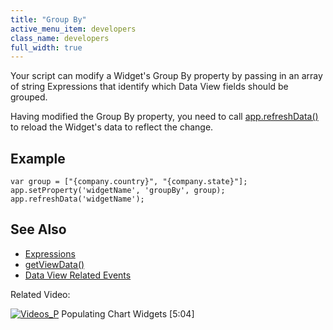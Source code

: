 ```yaml
---
title: "Group By"
active_menu_item: developers
class_name: developers
full_width: true
---
```



Your script can modify a Widget's Group By property by passing in an array of string Expressions that identify which Data View fields should be grouped.

Having modified the Group By property, you need to call [app.refreshData()](/developers/user-guide/scripting-apis/client-api/widget-functions/refreshdata) to reload the Widget's data to reflect the change.

## Example

    var group = ["{company.country}", "{company.state}"];
    app.setProperty('widgetName', 'groupBy', group);
    app.refreshData('widgetName');
   

## See Also

 - [Expressions](/developers/user-guide/product-guide/advanced-features/data-integration-reporting-dashboards/data-section-properties/the-expression-editor)
 - [getViewData()](/developers/user-guide/scripting-apis/client-api/data-view-functions/getviewdata)
 - [Data View Related Events](/developers/user-guide/scripting-apis/client-api/data-view-functions/data-view-related-events)

Related Video:

[![Videos\_P](/img/docs/videos_p.png)](http://www.youtube.com/v/4FXN_AsiiMs?autoplay=1&hd=1&fs=1&showsearch=0&rel=0&) Populating Chart Widgets [5:04]
